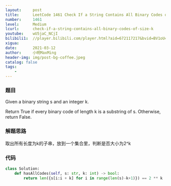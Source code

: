 ```yaml
---
layout:     post
title:      LeetCode 1461 Check If a String Contains All Binary Codes of Size K (Python)
number:     1461
level:      Medium
lcurl:      check-if-a-string-contains-all-binary-codes-of-size-k
youtube:    wU5jaC_NCjI
bilibili1:  //player.bilibili.com/player.html?aid=672117217&bvid=BV1oU4y1p7Tr&cid=309285901&page=1
xigua:      
date:       2021-03-12
author:     小明MaxMing
header-img: img/post-bg-coffee.jpeg
catalog: false
tags:
    - 
---
```


### 题目

Given a binary string s and an integer k.

Return True if every binary code of length k is a substring of s. Otherwise, return False.

### 解题思路

取出所有长度为k的子串，放到一个集合里，判断是否大小为2^k

### 代码
```python
class Solution:
    def hasAllCodes(self, s: str, k: int) -> bool:
        return len({s[i:i + k] for i in range(len(s)-k+1)}) == 2 ** k
```
